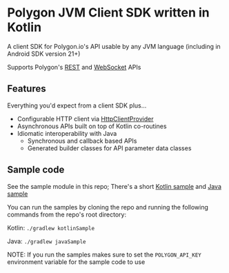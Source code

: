 # Polygon JVM Client SDK written in Kotlin

A client SDK for Polygon.io's API usable by any JVM language (including in Android SDK version 21+)

Supports Polygon's [REST](https://polygon.io/docs/#getting-started)
and [WebSocket](https://polygon.io/sockets) APIs

## Features

Everything you'd expect from a client SDK plus...

- Configurable HTTP client
  via [HttpClientProvider](src/main/kotlin/io/polygon/kotlin/sdk/HttpClientProvider.kt)
- Asynchronous APIs built on top of Kotlin co-routines
- Idiomatic interoperability with Java
  - Synchronous and callback based APIs
  - Generated builder classes for API parameter data classes

## Sample code

See the sample module in this repo; There's a
short [Kotlin sample](sample/src/main/java/io/polygon/kotlin/sdk/sample/KotlinUsageSample.kt)
and [Java sample](sample/src/main/java/io/polygon/kotlin/sdk/sample/JavaUsageSample.java)

You can run the samples by cloning the repo and running the following commands from the repo's root
directory:

Kotlin: `./gradlew kotlinSample`

Java: `./gradlew javaSample`

NOTE: If you run the samples makes sure to set the `POLYGON_API_KEY` environment variable for the
sample code to use
